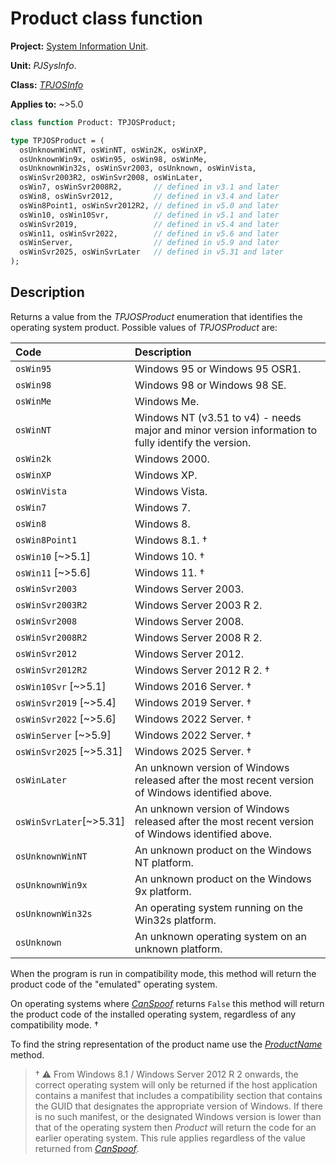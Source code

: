 # Product class function

**Project:** [System Information Unit](../API.md).

**Unit:** _PJSysInfo_.

**Class:** _[TPJOSInfo](./TPJOSInfo.md)_

**Applies to:** ~>5.0

```pascal
class function Product: TPJOSProduct;

type TPJOSProduct = (
  osUnknownWinNT, osWinNT, osWin2K, osWinXP,
  osUnknownWin9x, osWin95, osWin98, osWinMe,
  osUnknownWin32s, osWinSvr2003, osUnknown, osWinVista,
  osWinSvr2003R2, osWinSvr2008, osWinLater,
  osWin7, osWinSvr2008R2,       // defined in v3.1 and later
  osWin8, osWinSvr2012,         // defined in v3.4 and later
  osWin8Point1, osWinSvr2012R2, // defined in v5.0 and later
  osWin10, osWin10Svr,          // defined in v5.1 and later
  osWinSvr2019,                 // defined in v5.4 and later
  osWin11, osWinSvr2022,        // defined in v5.6 and later
  osWinServer,                  // defined in v5.9 and later
  osWinSvr2025, osWinSvrLater   // defined in v5.31 and later
);
```

## Description

Returns a value from the _TPJOSProduct_ enumeration that identifies the operating system product. Possible values of _TPJOSProduct_ are:

| Code | Description |
|:-----|:------------|
| `osWin95` | Windows 95 or Windows 95 OSR1. |
| `osWin98` | Windows 98 or Windows 98 SE. |
| `osWinMe` | Windows Me. |
| `osWinNT` | Windows NT (v3.51 to v4) - needs major and minor version information to fully identify the version. |
| `osWin2k` | Windows 2000. |
| `osWinXP` | Windows XP. |
| `osWinVista` | Windows Vista. |
| `osWin7` | Windows 7. |
| `osWin8` | Windows 8. |
| `osWin8Point1` | Windows 8.1. † |
| `osWin10` [~>5.1] | Windows 10. † |
| `osWin11` [~>5.6] | Windows 11. † |
| `osWinSvr2003` | Windows Server 2003. |
| `osWinSvr2003R2` | Windows Server 2003 R 2. |
| `osWinSvr2008` | Windows Server 2008. |
| `osWinSvr2008R2`| Windows Server 2008 R 2. |
| `osWinSvr2012` | Windows Server 2012. |
| `osWinSvr2012R2` | Windows Server 2012 R 2. † |
| `osWin10Svr` [~>5.1] | Windows 2016 Server. † |
| `osWinSvr2019` [~>5.4] | Windows 2019 Server. † |
| `osWinSvr2022` [~>5.6] | Windows 2022 Server. † |
| `osWinServer` [~>5.9] | Windows 2022 Server. † |
| `osWinSvr2025` [~>5.31] | Windows 2025 Server. † |
| `osWinLater` | An unknown version of Windows released after the most recent version of Windows identified above. |
| `osWinSvrLater`[~>5.31] | An unknown version of Windows released after the most recent version of Windows identified above. |
| `osUnknownWinNT` | An unknown product on the Windows NT platform. |
| `osUnknownWin9x` | An unknown product on the Windows 9x platform. |
| `osUnknownWin32s` | An operating system running on the Win32s platform. |
| `osUnknown` | An unknown operating system on an unknown platform. |

When the program is run in compatibility mode, this method will return the product code of the "emulated" operating system.

On operating systems where _[CanSpoof](./TPJOSInfo-CanSpoof.md)_ returns `False` this method will return the product code of the installed operating system, regardless of any compatibility mode. †

To find the string representation of the product name use the _[ProductName](./TPJOSInfo-ProductName.md)_ method.

> † ⚠️ From Windows 8.1 / Windows Server 2012 R 2 onwards, the correct operating system will only be returned if the host application contains a manifest that includes a compatibility section that contains the GUID that designates the appropriate version of Windows. If there is no such manifest, or the designated Windows version is lower than that of the operating system then _Product_ will return the code for an earlier operating system. This rule applies regardless of the value returned from _[CanSpoof](./TPJOSInfo-CanSpoof.md)_.
